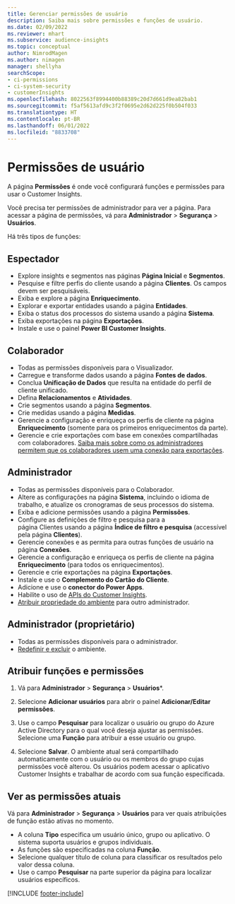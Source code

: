 ```yaml
---
title: Gerenciar permissões de usuário
description: Saiba mais sobre permissões e funções de usuário.
ms.date: 02/09/2022
ms.reviewer: mhart
ms.subservice: audience-insights
ms.topic: conceptual
author: NimrodMagen
ms.author: nimagen
manager: shellyha
searchScope:
- ci-permissions
- ci-system-security
- customerInsights
ms.openlocfilehash: 8022563f8994400b88389c20d7d661d9ea82bab1
ms.sourcegitcommit: f5af5613afd9c3f2f0695e2d62d225f0b504f033
ms.translationtype: HT
ms.contentlocale: pt-BR
ms.lasthandoff: 06/01/2022
ms.locfileid: "8833708"
---
```

# <a name="user-permissions"></a>Permissões de usuário

A página **Permissões** é onde você configurará funções e permissões para usar o Customer Insights.

Você precisa ter permissões de administrador para ver a página. Para acessar a página de permissões, vá para **Administrador** > **Segurança** > **Usuários**.

Há três tipos de funções:

## <a name="viewer"></a>Espectador

- Explore insights e segmentos nas páginas **Página Inicial** e **Segmentos**.
- Pesquise e filtre perfis do cliente usando a página **Clientes**. Os campos devem ser pesquisáveis.
- Exiba e explore a página **Enriquecimento**.
- Explorar e exportar entidades usando a página **Entidades**.
- Exiba o status dos processos do sistema usando a página **Sistema**.
- Exiba exportações na página **Exportações**.
- Instale e use o painel **Power BI Customer Insights**.

## <a name="contributor"></a>Colaborador

- Todas as permissões disponíveis para o Visualizador.
- Carregue e transforme dados usando a página **Fontes de dados**.
- Conclua **Unificação de Dados** que resulta na entidade do perfil de cliente unificado.
- Defina **Relacionamentos** e **Atividades**.
- Crie segmentos usando a página **Segmentos**.
- Crie medidas usando a página **Medidas**.
- Gerencie a configuração e enriqueça os perfis de cliente na página **Enriquecimento** (somente para os primeiros enriquecimentos da parte).
- Gerencie e crie exportações com base em conexões compartilhadas com colaboradores. [Saiba mais sobre como os administradores permitem que os colaboradores usem uma conexão para exportações](connections.md#allow-contributors-to-use-a-connection-for-exports).

## <a name="admin"></a>Administrador

- Todas as permissões disponíveis para o Colaborador.
- Altere as configurações na página **Sistema**, incluindo o idioma de trabalho, e atualize os cronogramas de seus processos do sistema.
- Exiba e adicione permissões usando a página **Permissões**.
- Configure as definições de filtro e pesquisa para a página Clientes usando a página **Índice de filtro e pesquisa** (accessível pela página **Clientes**).
- Gerencie conexões e as permita para outras funções de usuário na página **Conexões**.
- Gerencie a configuração e enriqueça os perfis de cliente na página **Enriquecimento** (para todos os enriquecimentos).
- Gerencie e crie exportações na página **Exportações**.
- Instale e use o **Complemento do Cartão do Cliente**.
- Adicione e use o **conector do Power Apps**.
- Habilite o uso de [APIs do Customer Insights](apis.md).
- [Atribuir propriedade do ambiente](manage-environments.md#change-the-owner-of-an-environment) para outro administrador.

## <a name="admin-owner"></a>Administrador (proprietário)

- Todas as permissões disponíveis para o administrador.
- [Redefinir e excluir](manage-environments.md#reset-an-existing-environment-preview) o ambiente.

## <a name="assign-roles-and-permissions"></a>Atribuir funções e permissões

1. Vá para **Administrador** > **Segurança** > **Usuários***.

1. Selecione **Adicionar usuários** para abrir o painel **Adicionar/Editar permissões**.

1. Use o campo **Pesquisar** para localizar o usuário ou grupo do Azure Active Directory para o qual você deseja ajustar as permissões. Selecione uma **Função** para atribuir a esse usuário ou grupo.

1. Selecione **Salvar**. O ambiente atual será compartilhado automaticamente com o usuário ou os membros do grupo cujas permissões você alterou. Os usuários podem acessar o aplicativo Customer Insights e trabalhar de acordo com sua função especificada.

## <a name="view-current-permissions"></a>Ver as permissões atuais

Vá para **Administrador** > **Segurança** > **Usuários** para ver quais atribuições de função estão ativas no momento.

- A coluna **Tipo** especifica um usuário único, grupo ou aplicativo. O sistema suporta usuários e grupos individuais.
- As funções são especificadas na coluna **Função**.
- Selecione qualquer título de coluna para classificar os resultados pelo valor dessa coluna.
- Use o campo **Pesquisar** na parte superior da página para localizar usuários específicos.


[!INCLUDE [footer-include](includes/footer-banner.md)]
